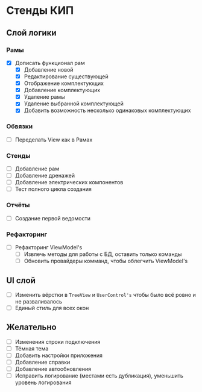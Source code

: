 # Стенды КИП

## Слой логики

### Рамы
- [x] Дописать функционал рам 
  - [x] Добавление новой
  - [x] Редактирование существующей
  - [x] Отображение комплектующих
  - [x] Добавление комплектующих
  - [x] Удаление рамы
  - [x] Удаление выбранной комплектующей
  - [x] Добавить возможность несколько одинаковых комплектующих

### Обвязки
- [ ] Переделать View как в Рамах 

### Стенды 
- [ ] Добавление рам
- [ ] Добавление дренажей
- [ ] Добавление электрических компонентов
- [ ] Тест полного цикла создания

### Отчёты
- [ ] Создание первой ведомости

### Рефакторинг
- [ ] Рефакторинг ViewModel's
  - [ ] Извлечь методы для работы с БД, оставить только команды
  - [ ] Обновить провайдеры комманд, чтобы облегчить ViewModel's

## UI слой
- [ ] Изменить вёрстки в `TreeView` и `UserControl's` чтобы было всё ровно и не разваливалось
- [ ] Единый стиль для всех окон

## Желательно
- [ ] Изменения строки подключения
- [ ] Тёмная тема
- [ ] Добавить настройки приложения
- [ ] Добавление справки
- [ ] Добавление автообновления
- [ ] Исправить логирование (местами есть дубликация), уменьшить уровень логирования